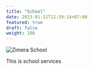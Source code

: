 ```yaml
---
title: "School"
date: 2023-01-31T12:59:14+07:00
featured: true
draft: false
weight: 100
---
```


![Zimera School](/images/services/school.jpg)

This is school services
